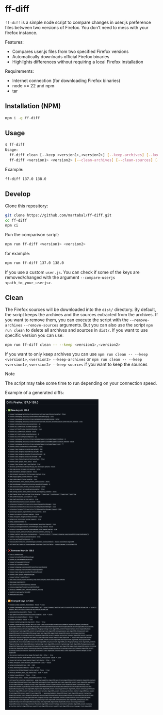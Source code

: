 # ff-diff

`ff-diff` is a simple node script to compare changes in user.js preference files between two versions of Firefox. You don't need to mess with your firefox instance.

Features:

- Compares user.js files from two specified Firefox versions
- Automatically downloads official Firefox binaries
- Highlights differences without requiring a local Firefox installation

Requirements:

- Internet connection (for downloading Firefox binaries)
- node >= 22 and npm
- tar

## Installation (NPM)

```bash
npm i -g ff-diff
```

## Usage

```bash
$ ff-diff
Usage:
  ff-diff clean [--keep <version1>,<version2>] [--keep-archives] [--keep-sources]
  ff-diff <version1> <version2> [--clean-archives] [--clean-sources] [--do-not-print-diffs-in-console] [--save-diffs-in-file] [--compare-userjs <path>]
```

Example:

```bash
ff-diff 137.0 138.0
```

## Develop

Clone this repository:

```bash
git clone https://github.com/martabal/ff-diff.git
cd ff-diff
npm ci
```

Run the comparison script:

```bash
npm run ff-diff <version1> <version2>
```

for example:

```bash
npm run ff-diff 137.0 138.0
```

If you use a custom `user.js`. You can check if some of the keys are removed/changed with the argument `--compare-userjs <path_to_your_userjs>`.

## Clean

The Firefox sources will be downloaded into the `dist/` directory. By default, the script keeps the archives and the sources extracted from the archives. If you want to remove them, you can execute the script with the `--remove-archives` `--remove-sources` arguments. But you can also use the script `npm run clean` to delete all archives and sources in `dist/`. If you want to use specific version you can use:

```bash
npm run ff-diff clean -- --keep <version1>,<version2>
```

If you want to only keep archives you can use `npm run clean -- --keep <version1>,<version2> --keep-archives` or `npm run clean -- --keep <version1>,<version2> --keep-sources` if you want to keep the sources

> [!NOTE]  
> The script may take some time to run depending on your connection speed.

Example of a generated diffs:

![Image of the example](https://raw.githubusercontent.com/martabal/ff-diff/refs/heads/main/images/diffs-example.png)
